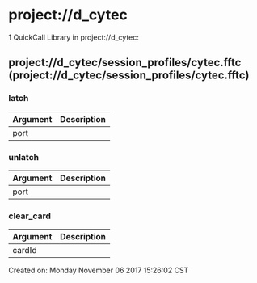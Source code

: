 # project://d_cytec
1 QuickCall Library in project://d_cytec:
## project://d_cytec/session_profiles/cytec.fftc (project://d_cytec/session_profiles/cytec.fftc)

### latch

Argument | Description
------------ | -------------
port | 
### unlatch

Argument | Description
------------ | -------------
port | 
### clear_card

Argument | Description
------------ | -------------
cardId | 
Created on: Monday November 06 2017 15:26:02 CST
